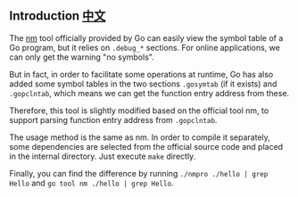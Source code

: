 ## Introduction [中文](./README_zh.md)

The [nm](https://pkg.go.dev/cmd/nm) tool officially provided by Go can easily view the symbol table of a Go program, but it relies on `.debug_*` sections. For online applications, we can only get the warning "no symbols".

But in fact, in order to facilitate some operations at runtime, Go has also added some symbol tables in the two sections `.gosymtab` (if it exists) and `.gopclntab`, which means we can get the function entry address from these.

Therefore, this tool is slightly modified based on the official tool nm, to support parsing function entry address from `.gopclntab`.

The usage method is the same as nm. In order to compile it separately, some dependencies are selected from the official source code and placed in the internal directory. Just execute `make` directly.

Finally, you can find the difference by running `./nmpro ./hello | grep Hello` and `go tool nm ./hello | grep Hello`.